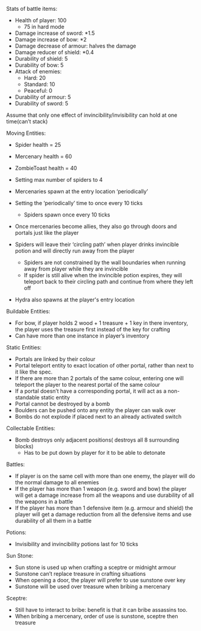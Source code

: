 Stats of battle items: 
- Health of player: 100
    - 75 in hard mode
- Damage increase of sword: *1.5
- Damage increase of bow: *2
- Damage decrease of armour: halves the damage
- Damage reducer of shield: *0.4
- Durability of shield: 5
- Durability of bow: 5
- Attack of enemies:
    - Hard: 20
    - Standard: 10
    - Peaceful: 0
- Durability of armour: 5
- Durability of sword: 5


Assume that only one effect of invincibility/invisibility can hold at one time(can’t stack)

Moving Entities:
- Spider health = 25
- Mercenary health = 60
- ZombieToast health = 40

- Setting max number of spiders to 4
- Mercenaries spawn at the entry location ‘periodically’
- Setting the ‘periodically’ time to once every 10 ticks
    - Spiders spawn once every 10 ticks
- Once mercenaries become allies, they also go through doors and portals just like the player
- Spiders will leave their ‘circling path’ when player drinks invincible potion and will directly run away from the player
    - Spiders are not constrained by the wall boundaries when running away from player while they are invincible
    - If spider is still alive when the invincible potion expires, they will teleport back to their circling path and continue from where they left off
- Hydra also spawns at the player's entry location

Buildable Entities:
- For bow, if player holds 2 wood + 1 treasure + 1 key in there inventory, the player uses the treasure first instead of the key for crafting
- Can have more than one instance in player’s inventory 


Static Entities: 
- Portals are linked by their colour 
- Portal teleport entity to exact location of other portal, rather than next to it like the spec.
- If there are more than 2 portals of the same colour, entering one will teleport the player to the nearest portal of the same colour
- If a portal doesn’t have a corresponding portal, it will act as a non-standable static entity
- Portal cannot be destroyed by a bomb
- Boulders can be pushed onto any entity the player can walk over
- Bombs do not explode if placed next to an already activated switch	


Collectable Entities: 
- Bomb destroys only adjacent positions( destroys all 8 surrounding blocks)
    - Has to be put down by player for it to be able to detonate


Battles: 
- If player is on the same cell with more than one enemy, the player will do the normal damage to all enemies
- If the player has more than 1 weapon (e.g. sword and bow) the player will get a damage increase from all the weapons and use durability of all the weapons in a battle
- If the player has more than 1 defensive item (e.g. armour and shield) the player will get a damage reduction from all the defensive items and use durability of all them in a battle

Potions:
- Invisibility and invincibility potions last for 10 ticks

Sun Stone:
- Sun stone is used up when crafting a sceptre or midnight armour
- Sunstone can’t replace treasure in crafting situations
- When opening a door, the player will prefer to use sunstone over key
- Sunstone will be used over treasure when bribing a mercenary

Sceptre:
- Still have to interact to bribe: benefit is that it can bribe assassins too.
- When bribing a mercenary, order of use is sunstone, sceptre then treasure

